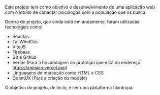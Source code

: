 Este projeto tem como objetivo o desenvolvimento de uma aplicação web com o intuito de conectar psicólogos com a população que os busca.

Dentro do projeto, que ainda está em andamento, foram utilizadas tecnologias como:

- ReactJs
- TailWindCss
- ViteJS
- Firebase
- Git e Github
- Vercel (Para a hospedagem do protótipo que está no endereço https://appsico.vercel.app)
- Linguagens de marcação como HTML e CSS
- QuantUX (Para a criação do modelo)

O objetivo do projeto, de íncio, é ser uma plataforma filantropa. 
